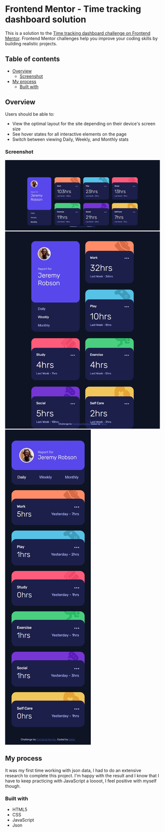 # Frontend Mentor - Time tracking dashboard solution

This is a solution to the [Time tracking dashboard challenge on Frontend Mentor](https://www.frontendmentor.io/challenges/time-tracking-dashboard-UIQ7167Jw). Frontend Mentor challenges help you improve your coding skills by building realistic projects. 

## Table of contents

- [Overview](#overview)
  - [Screenshot](#screenshot)
- [My process](#my-process)
  - [Built with](#built-with)

## Overview

Users should be able to:

- View the optimal layout for the site depending on their device's screen size
- See hover states for all interactive elements on the page
- Switch between viewing Daily, Weekly, and Monthly stats

### Screenshot

![Desktop](desktop.jpeg)
![Tablet](tablet.jpeg)
![Mobile](mobile.jpeg)

## My process

It was my first time working with json data, I had to do an extensive research to complete this project. I'm happy with the result and I know that I have to keep practicing with JavaScript a loooot, I feel positive with myself though. 

### Built with

- HTML5
- CSS 
- JavaScript
- Json

